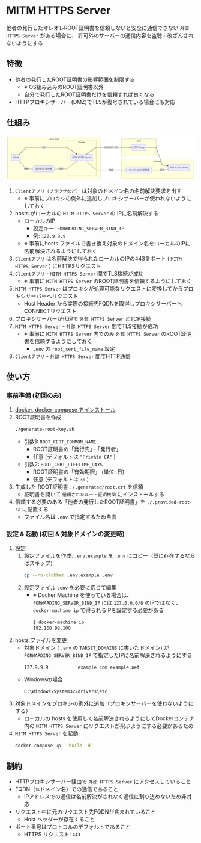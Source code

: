 # MITM HTTPS Server
他者の発行したオレオレROOT証明書を信頼しないと安全に通信できない `外部 HTTPS Server` がある場合に、
許可外のサーバーの通信内容を盗聴・改ざんされないようにする


## 特徴
- 他者の発行したROOT証明書の影響範囲を制限する
    - ※ OS組み込みのROOT証明書以外
    - 自分で発行したROOT証明書だけを信頼すれば良くなる
- HTTPプロキシサーバー(DMZ)でTLSが復号されている場合にも対応



## 仕組み

[
    ![構成図](./docs/images/structure.png)
](./docs/images/structure.md)

</details>

1. `Clientアプリ（ブラウザなど）` は対象のドメイン名の名前解決要求を出す
    - ※ 事前にプロキシの例外に追加しプロキシサーバーが使われないようにしておく
1. hosts がローカルの `MITM HTTPS Server` の IPに名前解決する
    - ローカルのIP
        - 設定キー: `FORWARDING_SERVER_BIND_IP`
        - 例: `127.9.9.9`
    - ※ 事前にhosts ファイルで書き換え対象のドメイン名をローカルのIPに名前解決されるようにしておく
1. `Clientアプリ` は名前解決で得られたローカルのIPの443番ポート ( `MITM HTTPS Server` ) にHTTPSリクエスト
1. `Clientアプリ` - `MITM HTTPS Server` 間でTLS接続が成功
    - ※ 事前に `MITM HTTPS Server` のROOT証明書を信頼するようにしておく
1. `MITM HTTPS Server` はプロキシが処理可能なリクエストに変換してからプロキシサーバーへリクエスト
    - Host Header から実際の接続先FQDNを取得しプロキシサーバーへCONNECTリクエスト
1. プロキシサーバーが代理で `外部 HTTPS Server` とTCP接続
1. `MITM HTTPS Server` - `外部 HTTPS Server` 間でTLS接続が成功
    - ※ 事前に `MITM HTTPS Server` 内でのみ `外部 HTTPS Server` のROOT証明書を信頼するようにしておく
        - `.env` の `root_cert_file_name` 設定
1. `Clientアプリ` - `外部 HTTPS Server` 間でHTTP通信


## 使い方

### 事前準備 (初回のみ)
1. [docker, docker-compose をインストール](https://docs.docker.com/install/#supported-platforms)
1. ROOT証明書を作成
    ```sh
    ./generate-root-key.sh
    ```
    - 引数1: `ROOT_CERT_COMMON_NAME`
        - ROOT証明書の「発行先」・「発行者」
        - 任意 (デフォルトは `"Private CA"` )
    - 引数2: `ROOT_CERT_LIFETIME_DAYS`
        - ROOT証明書の「有効期限」 (単位: 日)
        - 任意 (デフォルトは `30` )
1. 生成した ROOT証明書 `./.generated/root.crt` を信頼
    - 証明書を開いて `信頼されたルート証明機関` にインストールする
1. 信頼する必要のある「他者の発行したROOT証明書」を `./.provided-root-ca` に配置する
    - ファイル名は `.env` で指定するため自由
    
### 設定 & 起動 (初回 & 対象ドメインの変更時)
1. 設定
    1. 設定ファイルを作成: `.env.example` を `.env` にコピー（既に存在するならばスキップ）
        ```sh
        cp --no-clobber .env.example .env
        ```
    1. 設定ファイル `.env` を必要に応じて編集
        - ※ Docker Machine を使っている場合は、`FORWARDING_SERVER_BIND_IP` には `127.0.0.0/8` のIPではなく、 `docker-machine ip` で得られるIPを設定する必要がある
            ```
            $ docker-machine ip
            192.168.99.100
            ```
1. hosts ファイルを変更
    - 対象ドメイン ( `.env` の `TARGET_DOMAINS` に書いたドメイン) が `FORWARDING_SERVER_BIND_IP` で指定したIPに名前解決されるようにする
        ```
        127.9.9.9			example.com example.net
        ```
    - Windowsの場合
        ```
        C:\Windows\System32\drivers\etc
        ```
1. 対象ドメインをプロキシの例外に追加（プロキシサーバーを使わないようにする）
    - ローカルの hosts を使用して名前解決されるようにしてDockerコンテナ内の `MITM HTTPS Server` にリクエストが飛ぶようにする必要があるため
1. `MITM HTTPS Server` を起動
    ```sh
    docker-compose up --build -d
    ```


## 制約
- HTTPプロキシサーバー経由で `外部 HTTPS Server` にアクセスしていること
- FQDN（≒ドメイン名）での通信であること
    - IPアドレスでの通信は名前解決がされなく通信に割り込めないため非対応
- リクエスト中に元のリクエスト先FQDNが含まれていること
    - Host ヘッダーが存在すること
- ポート番号はプロトコルのデフォルトであること
    - HTTPS リクエスト: `443`
